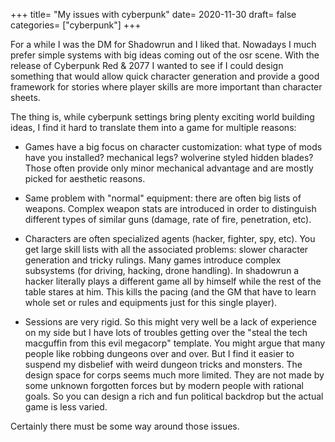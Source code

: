 +++
title= "My issues with cyberpunk"
date= 2020-11-30
draft= false
categories= ["cyberpunk"]
+++

For a while I was the DM for Shadowrun and I liked that. Nowadays I much prefer
simple systems with big ideas coming out of the osr scene. With the release of
Cyberpunk Red & 2077 I wanted to see if I could design something that would
allow quick character generation and provide a good framework for stories where
player skills are more important than character sheets.

<!-- more -->

The thing is, while cyberpunk settings bring plenty exciting world building
ideas, I find it hard to translate them into a game for multiple reasons:

- Games have a big focus on character customization: what type of mods have you
  installed? mechanical legs? wolverine styled hidden blades? Those often
  provide only minor mechanical advantage and are mostly picked for aesthetic
  reasons.

- Same problem with "normal" equipment: there are often big lists of weapons.
  Complex weapon stats are introduced in order to distinguish different types of
  similar guns (damage, rate of fire, penetration, etc).

- Characters are often specialized agents (hacker, fighter, spy, etc). You get
  large skill lists with all the associated problems: slower character
  generation and tricky rulings. Many games introduce complex subsystems (for
  driving, hacking, drone handling). In shadowrun a hacker literally plays a
  different game all by himself while the rest of the table stares at him. This
  kills the pacing (and the GM that have to learn whole set or rules and
  equipments just for this single player).

- Sessions are very rigid. So this might very well be a lack of experience on my
  side but I have lots of troubles getting over the "steal the tech macguffin
  from this evil megacorp" template. You might argue that many people like
  robbing dungeons over and over. But I find it easier to suspend my disbelief
  with weird dungeon tricks and monsters. The design space for corps seems much
  more limited. They are not made by some unknown forgotten forces but by modern
  people with rational goals. So you can design a rich and fun political
  backdrop but the actual game is less varied.

Certainly there must be some way around those issues.